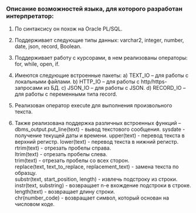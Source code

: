<h3>Описание возможностей языка, для которого разработан интерпретатор:</h3>

1)	По синтаксису он похож на Oracle PL/SQL.

2)	Поддерживает следующие типы данных: varchar2, integer, number, date, json, record, Boolean.

3)	Поддерживает работу с курсорами, в нем реализованы операторы: for, while, open, if.

4)	Имеются следующие встроенные пакеты:
  a)	TEXT_IO – для работы с локальными файлами.
  b)	HTTP_IO – для работы с http/https- запросами из БД.
  c)	JSON_IO – для работы с JSON.
  d)	RECORD_IO – для работы с переменными типа record.

5)	Реализован оператор execute для выполнения произвольного текста.

6)	Также реализована поддержка различных встроенных функций – 
      dbms_output.put_line(text) - вывод текстового сообщения.
  	  sysdate - получение текущей даты и времени.
			upper(text) - перевод текста в верхний регистр.
			lower(text) - перевод текста в нижний регистр.
			rtrim(text) - отрезать пробелы справа.			
			ltrim(text) - отрезать пробелы слева.			
			trim(text) - отрезать пробелы со всех сторон.			
			replace(text, text_to_replace, replacement_text) </b> - замена текста по образцу.		
			substr(text, start_position, length) - извлечь подстроку из строки.						
			instr(text, substring) - возвращает n-е вхождение подстроки в строке.								
			length(text) - возвращает длину строки.												
			chr(number_code) - возвращает символ, который основан на числовом коде.
  	
   
